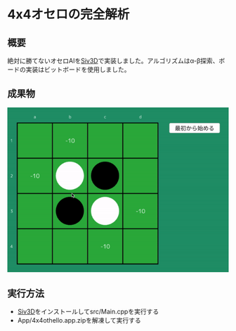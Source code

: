 # 4x4オセロの完全解析

## 概要
絶対に勝てないオセロAIを[Siv3D](https://siv3d.github.io/ja-jp/)で実装しました。アルゴリズムはα-β探索、ボードの実装はビットボードを使用しました。

## 成果物
![](public/play.gif)

## 実行方法
* [Siv3D](https://siv3d.github.io/ja-jp/)をインストールしてsrc/Main.cppを実行する
* App/4x4othello.app.zipを解凍して実行する